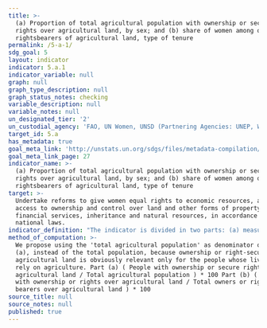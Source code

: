 ```yaml
---
title: >-
  (a) Proportion of total agricultural population with ownership or secure
  rights over agricultural land, by sex; and (b) share of women among owners or
  rightsbearers of agricultural land, type of tenure
permalink: /5-a-1/
sdg_goal: 5
layout: indicator
indicator: 5.a.1
indicator_variable: null
graph: null
graph_type_description: null
graph_status_notes: checking
variable_description: null
variable_notes: null
un_designated_tier: '2'
un_custodial_agency: 'FAO, UN Women, UNSD (Partnering Agencies: UNEP, World Bank, UN Habitat)'
target_id: 5.a
has_metadata: true
goal_meta_link: 'http://unstats.un.org/sdgs/files/metadata-compilation/Metadata-Goal-5.pdf'
goal_meta_link_page: 27
indicator_name: >-
  (a) Proportion of total agricultural population with ownership or secure
  rights over agricultural land, by sex; and (b) share of women among owners or
  rightsbearers of agricultural land, type of tenure
target: >-
  Undertake reforms to give women equal rights to economic resources, as well as
  access to ownership and control over land and other forms of property,
  financial services, inheritance and natural resources, in accordance with
  national laws.
indicator_definition: "The indicator is divided in two parts: (a) measures the incidence of people with ownership or secure rights over agricultural land among the total agricultural population; while (b) focusses on the gender parity measuring the extent to which women are disadvantaged in ownership or rights over agricultural land. Part (a) and part (b) cannot be seen as two different indicators, they rather provide two complementary information. Plus, they can be computed using (almost) the same data, the main difference between the 2 parts being only the denominator.  Definition of agricultural land: Since Target 1.4 explicitly refers to equal rights on economic resources, the proposed indicator focuses on land that can be used as a productive resource for livelihood development, thus the focus on agricultural land. The focus on land as productive resource (or for livelihood development) helps deriving indication on empowerment and advancement towards poverty reduction, compared to lands used for other purposes that are not economically and livelihood-related. This is particularly true in developing countries where poverty reduction strategies are necessarily linked to agricultural development. The term 'agricultural land' is used to indicate land used for farming, livestock and forestry activities. This emphasizes the importance to monitor ownership/secure rights on land of farm-based livelihood people as well as people whose main source of livelihood is livestock and forestry. Similarly the term 'agricultural population' has to be intended in a broad sense ' i.e. including people living out of farming, livestock and forestry, with land rights or without (landless). Definition of ownership and rights over land: The landowner is the legal owner of the land. Definitions of ownership may vary across countries and surveys. For instance, documented ownership means that ownership is verified through title or deed, while reported ownership relies on individuals' own judgment. Reported ownership may be more appropriate in countries where a formal registration system is not in place. Additionally, in some countries, particularly where land private ownership is not applicable, it is more appropriate to investigate rights over land using proxies able to capture individuals' capability to control and take decisions over the land. This may include settings where customary rights prevail as opposed to individual ownership. Proxies of such \"bundle of rights\" may include the right to sell, to bequeath or the right to decide how to use the land. Since the definition of ownership and land rights has to take into account what is more relevant in the country, the indicator will need to be complemented with metadata that specify what definition(s) of ownership or rights over land is/are employed. Tenure Type Finally and most importantly, this indicator has to be disaggregated by type of tenure. Therefore, the data collection methodology should always include a question on land tenure. Land tenure refers to the arrangements or rights under which people have access to land, and it is one of the key elements to tenure security.5 There are different formal and informal tenure systems around the world and the distinction between legal and non-legal tenure is often blurred. When available, the indicator shall also be disaggregated by documented tenure rights. The FAO World Census of Agriculture encourages countries to use country-specific types of tenure whilst ensuring the possibility to classify ex-post under the following broad categories: 1) legal ownership or legal owner-like possession; 2) Non-legal ownership or non-legal owner-like possession; 3) Rented land from someone else; 4) Various other types of land tenure. Broadly speaking, legal ownership or legal owner-like possession describes land rights that provide statutory security of tenure. This may be done through a formal land title system, but may also include certain forms of customary land tenure arrangements where land rights are registered or certified in some way. The following types of tenure arrangements may be included under this heading: \tOwnership is certified through a title, which gives the individual the right to determine the nature and extent of the use of the land. \tLand is held under conditions that enable it to be operated as if legally owned. E.g., the land is operated under hereditary tenure, perpetual lease, or long-term lease, with nominal or no rent. \tThe land is held under a tribal, communal, or traditional form of tenure, which is legally recognized by the state. Such arrangements usually involve land being held on a tribal, village, kindred or clan basis, with land ownership being communal in character but with certain individual rights being held by virtue of membership in the social unit. Such arrangements can be formalized through the establishment of legal procedures to identify the community's land and to manage the land rights of community members."
method_of_computation: >-
  We propose using the 'total agricultural population' as denominator of part
  (a), instead of the total population, because ownership or right-security over
  agricultural land is obviously relevant only for the people whose livelihood
  rely on agriculture. Part (a) ( People with ownership or secure rights over
  agricultural land / Total agricultural population ) * 100 Part (b) ( Women
  with ownership or rights over agricultural land / Total owners or rights
  bearers over agricultural land ) * 100
source_title: null
source_notes: null
published: true
---
```

